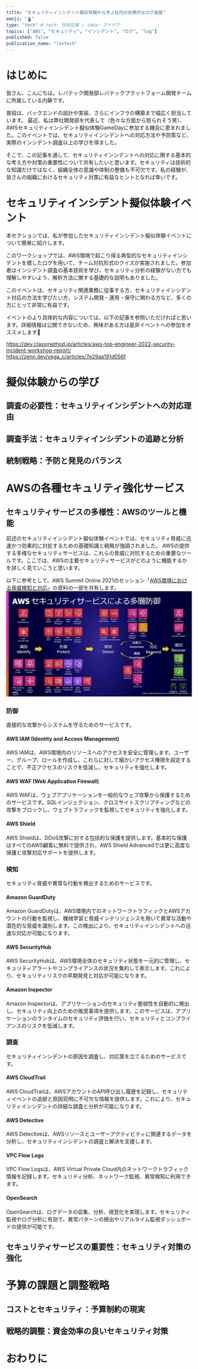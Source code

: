 ```yaml
---
title: "セキュリティインシデント擬似体験から学ぶ社内の効果的なログ基盤"
emoji: "🛕"
type: "tech" # tech: 技術記事 / idea: アイデア
topics: ["AWS", "セキュリティ", "インシデント", "ログ", "log"]
published: false
publication_name: "levtech"
---
```


# はじめに
皆さん、こんにちは。レバテック開発部レバテックプラットフォーム開発チームに所属している内藤です。

普段は、バックエンドの設計や実装、さらにインフラの構築まで幅広く担当しています。
最近、私は弊社開発部を代表して（色々な方面から怒られそう笑）、AWSセキュリティインシデント擬似体験GameDayに参加する機会に恵まれました。このイベントでは、セキュリティインシデントへの対応方法や予防策など、実際のインシデント調査以上の学びを得ました。

そこで、この記事を通して、セキュリティインシデントへの対応に関する基本的な考え方や対策の重要性について共有したいと思います。セキュリティは技術的な知識だけではなく、組織全体の意識や体制の整備も不可欠です。私の経験が、皆さんの組織におけるセキュリティ対策に有益なヒントとなれば幸いです。

# セキュリティインシデント擬似体験イベント
本セクションでは、私が参加したセキュリティインシデント擬似体験イベントについて簡単に紹介します。

このワークショップでは、AWS環境で起こり得る典型的なセキュリティインシデントを模したログを用いて、チーム対抗形式のクイズが実施されました。参加者はインシデント調査の基本技術を学び、セキュリティ分析の経験がない方でも理解しやすいよう、解析方法に関する基礎的な説明もありました。

このイベントは、セキュリティ関連業務に従事する方、セキュリティインシデント対応の方法を学びたい方、システム開発・運用・保守に関わる方など、多くの方にとって非常に有益です。

イベントのより具体的な内容については、以下の記事を参照いただければと思います。詳細情報は公開できないため、興味がある方は是非イベントへの参加をオススメします👋

https://dev.classmethod.jp/articles/aws-top-engineer-2022-security-incident-workshop-report/
https://zenn.dev/vega_c/articles/7e29aa191d056f

# 擬似体験からの学び
## 調査の必要性：セキュリティインシデントへの対応理由
## 調査手法：セキュリティインシデントの追跡と分析
## 統制戦略：予防と発見のバランス

# AWSの各種セキュリティ強化サービス
## セキュリティサービスの多様性：AWSのツールと機能
前述のセキュリティインシデント擬似体験イベントでは、セキュリティ脅威に迅速かつ効果的に対処するための基礎知識と戦略が強調されました。
AWSの提供する多様なセキュリティサービスは、これらの脅威に対抗するための重要なツールです。ここでは、AWSの主要セキュリティサービスがどのように機能するかを詳しく見ていこうと思います。

以下に参考として、AWS Summit Online 2021のセッション「[AWS環境における脅威検知と対応](https://d1.awsstatic.com/events/jp/2021/summit-online/AWS-39_AWS_Summit_Online_2021_SEC03.pdf)」の資料の一部を共有します。
![AWSの各種セキュリティ強化サービス](/images/effective_internal_logging_infrastructure/security_service.png)

### 防御
直接的な攻撃からシステムを守るためのサービスです。

#### AWS IAM (Identity and Access Management)
AWS IAMは、AWS環境内のリソースへのアクセスを安全に管理します。ユーザー、グループ、ロールを作成し、これらに対して細かいアクセス権限を設定することで、不正アクセスのリスクを低減し、セキュリティを強化します。

#### AWS WAF (Web Application Firewall)
AWS WAFは、ウェブアプリケーションを一般的なウェブ攻撃から保護するためのサービスです。SQLインジェクション、クロスサイトスクリプティングなどの攻撃をブロックし、ウェブトラフィックを監視してセキュリティを強化します。

#### AWS Shield
AWS Shieldは、DDoS攻撃に対する包括的な保護を提供します。基本的な保護はすべてのAWS顧客に無料で提供され、AWS Shield Advancedでは更に高度な保護と攻撃対応サポートを提供します。

### 検知
セキュリティ脅威や異常な行動を検出するためのサービスです。

#### Amazon GuardDuty
Amazon GuardDutyは、AWS環境内でのネットワークトラフィックとAWSアカウントの行動を監視し、機械学習と脅威インテリジェンスを用いて異常な活動や潜在的な脅威を識別します。この検出により、セキュリティインシデントへの迅速な対応が可能になります。

#### AWS SecurityHub
AWS SecurityHubは、AWS環境全体のセキュリティ状態を一元的に管理し、セキュリティアラートやコンプライアンスの状況を集約して表示します。これにより、セキュリティリスクの早期発見と対応が可能になります。

#### Amazon Inspector
Amazon Inspectorは、アプリケーションのセキュリティ脆弱性を自動的に検出し、セキュリティ向上のための推奨事項を提供します。このサービスは、アプリケーションのランタイムのセキュリティ評価を行い、セキュリティとコンプライアンスのリスクを低減します。

### 調査
セキュリティインシデントの原因を調査し、対応策を立てるためのサービスです。

#### AWS CloudTrail
AWS CloudTrailは、AWSアカウントのAPI呼び出し履歴を記録し、セキュリティイベントの追跡と原因究明に不可欠な情報を提供します。これにより、セキュリティインシデントの詳細な調査と分析が可能になります。

#### AWS Detective
AWS Detectiveは、AWSリソースとユーザーアクティビティに関連するデータを分析し、セキュリティインシデントの調査と解決を支援します。

#### VPC Flow Logs
VPC Flow Logsは、AWS Virtual Private Cloud内のネットワークトラフィック情報を記録します。セキュリティ分析、ネットワーク監視、異常検知に利用できます。

#### OpenSearch
OpenSearchは、ログデータの収集、分析、視覚化を実現します。セキュリティ監視やログ分析に有効で、異常パターンの検出やリアルタイム監視ダッシュボードの提供が可能です。

## セキュリティサービスの重要性：セキュリティ対策の強化

# 予算の課題と調整戦略
## コストとセキュリティ：予算制約の現実
## 戦略的調整：資金効率の良いセキュリティ対策

# おわりに
